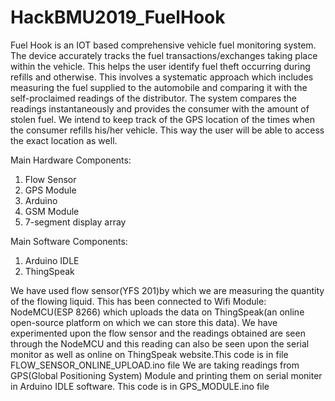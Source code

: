 # HackBMU2019_FuelHook

Fuel Hook is an IOT based comprehensive vehicle fuel monitoring system. 
The device accurately tracks the fuel transactions/exchanges taking place within the vehicle. 
This helps the user identify fuel theft occurring during refills and otherwise. 
This involves a systematic approach which includes measuring the fuel 
supplied to the automobile and comparing it with the self-proclaimed readings of the distributor. 
The system compares the readings instantaneously and provides the consumer with the amount of stolen fuel.
We intend to keep track of the GPS location of the times when the consumer refills his/her vehicle. 
This way the user will be able to access the exact location as well.

Main Hardware Components:
1.	Flow Sensor
2.	GPS Module
3.	Arduino
4.	GSM Module
5.	7-segment display array

Main Software Components:
1.	Arduino IDLE
2.	ThingSpeak

We have used flow sensor(YFS 201)by which we are measuring the quantity of the flowing liquid. This has been connected to Wifi Module: NodeMCU(ESP 8266) which uploads the data on ThingSpeak(an online open-source platform on which we can store this data). We have experimented upon the flow sensor and the readings obtained are seen through the NodeMCU and this reading can also be seen upon the serial monitor as well as online on ThingSpeak website.This code is in file FLOW_SENSOR_ONLINE_UPLOAD.ino file
We are taking readings from GPS(Global Positioning System) Module and printing them on serial moniter in Arduino IDLE software. This code is in GPS_MODULE.ino file
